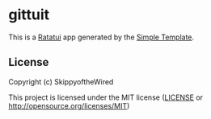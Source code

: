 # gittuit

This is a [Ratatui] app generated by the [Simple Template].

[Ratatui]: https://ratatui.rs
[Simple Template]: https://github.com/ratatui/templates/tree/main/simple

## License

Copyright (c) SkippyoftheWired

This project is licensed under the MIT license ([LICENSE] or <http://opensource.org/licenses/MIT>)

[LICENSE]: ./LICENSE
